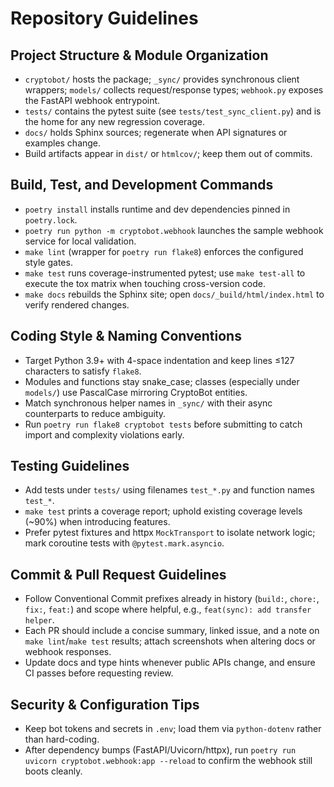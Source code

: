 # Repository Guidelines

## Project Structure & Module Organization
- `cryptobot/` hosts the package; `_sync/` provides synchronous client wrappers; `models/` collects request/response types; `webhook.py` exposes the FastAPI webhook entrypoint.
- `tests/` contains the pytest suite (see `tests/test_sync_client.py`) and is the home for any new regression coverage.
- `docs/` holds Sphinx sources; regenerate when API signatures or examples change.
- Build artifacts appear in `dist/` or `htmlcov/`; keep them out of commits.

## Build, Test, and Development Commands
- `poetry install` installs runtime and dev dependencies pinned in `poetry.lock`.
- `poetry run python -m cryptobot.webhook` launches the sample webhook service for local validation.
- `make lint` (wrapper for `poetry run flake8`) enforces the configured style gates.
- `make test` runs coverage-instrumented pytest; use `make test-all` to execute the tox matrix when touching cross-version code.
- `make docs` rebuilds the Sphinx site; open `docs/_build/html/index.html` to verify rendered changes.

## Coding Style & Naming Conventions
- Target Python 3.9+ with 4-space indentation and keep lines ≤127 characters to satisfy `flake8`.
- Modules and functions stay snake_case; classes (especially under `models/`) use PascalCase mirroring CryptoBot entities.
- Match synchronous helper names in `_sync/` with their async counterparts to reduce ambiguity.
- Run `poetry run flake8 cryptobot tests` before submitting to catch import and complexity violations early.

## Testing Guidelines
- Add tests under `tests/` using filenames `test_*.py` and function names `test_*`.
- `make test` prints a coverage report; uphold existing coverage levels (~90%) when introducing features.
- Prefer pytest fixtures and httpx `MockTransport` to isolate network logic; mark coroutine tests with `@pytest.mark.asyncio`.

## Commit & Pull Request Guidelines
- Follow Conventional Commit prefixes already in history (`build:`, `chore:`, `fix:`, `feat:`) and scope where helpful, e.g., `feat(sync): add transfer helper`.
- Each PR should include a concise summary, linked issue, and a note on `make lint`/`make test` results; attach screenshots when altering docs or webhook responses.
- Update docs and type hints whenever public APIs change, and ensure CI passes before requesting review.

## Security & Configuration Tips
- Keep bot tokens and secrets in `.env`; load them via `python-dotenv` rather than hard-coding.
- After dependency bumps (FastAPI/Uvicorn/httpx), run `poetry run uvicorn cryptobot.webhook:app --reload` to confirm the webhook still boots cleanly.
